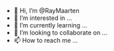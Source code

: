 - 👋 Hi, I’m @RayMaarten
- 👀 I’m interested in ...
- 🌱 I’m currently learning ...
- 💞️ I’m looking to collaborate on ...
- 📫 How to reach me ...

<!---
RayMaarten/RayMaarten is a ✨ special ✨ repository because its `README.md` (this file) appears on your GitHub profile.
You can click the Preview link to take a look at your changes.
--->
